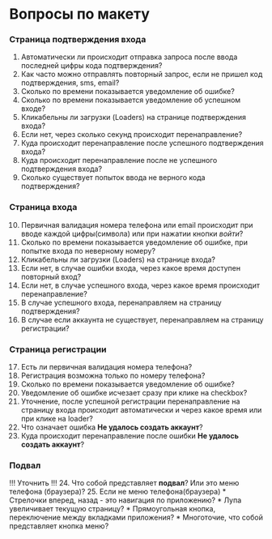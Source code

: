 # Вопросы по макету


### Страница подтверждения входа   
1. Автоматически ли происходит отправка запроса после ввода последней цифры кода подтверждения?
2. Как часто можно отправлять повторный запрос, если не пришел код подтверждения, sms, email?
3. Сколько по времени показывается уведомление об ошибке?
4. Сколько по времени показывается уведомление об успешном входе?
5. Кликабельны ли загрузки (Loaders) на странице подтверждения входа?
6. Если нет, через сколько секунд происходит перенаправление?   
7. Куда происходит перенаправление после успешного подтверждения входа?
8. Куда происходит перенаправление после не успешного подтверждения входа?
9. Сколько существует попыток ввода не верного кода подтверждения?

### Страница входа
10. Первичная валидация номера телефона или email происходит при вводе каждой цифры(символа) или при нажатии кнопки _войти_?
11. Сколько по времени показывается уведомление об ошибке, при попытке входа по неверному номеру?
12. Кликабельны ли загрузки (Loaders) на странице входа?
13. Если нет, в случае ошибки входа, через какое время доступен повторный вход?
14. Если нет, в случае успешного входа, через какое время происходит перенаправление?
15. В случае успешного входа, перенаправляем на страницу подтверждения?    
16. В случае если аккаунта не существует, перенаправляем на страницу регистрации?

### Страница регистрации
17. Есть ли первичная валидация номера телефона?
18. Регистрация возможна только по номеру телефона?
19. Сколько по времени показывается уведомление об ошибке?
20. Уведомление об ошибке исчезает сразу при клике на checkbox?
21. Уточнение, после успешной регистрации перенаправление на страницу входа происходит 
    автоматически и через какое время или при клике на loader?
22. Что означает ошибка **Не удалось создать аккаунт**?
23. Куда происходит перенаправление после ошибки **Не удалось создать аккаунт**?

### Подвал
!!! Уточнить !!!
24. Что собой представляет **подвал**? Или это меню телефона (браузера)?
25. Если не меню телефона(браузера)
    * Стрелочки вперед, назад - это навигация по приложению?
    * Лупа увеличивает текущую страницу?
    * Прямоугольная кнопка, переключение между вкладками приложения?
    * Многоточие, что собой представляет кнопка меню?